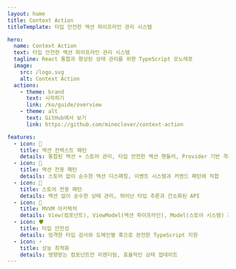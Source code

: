 ```yaml
---
layout: home
title: Context Action
titleTemplate: 타입 안전한 액션 파이프라인 관리 시스템

hero:
  name: Context Action
  text: 타입 안전한 액션 파이프라인 관리 시스템
  tagline: React 통합과 향상된 상태 관리를 위한 TypeScript 모노레포
  image:
    src: /logo.svg
    alt: Context Action
  actions:
    - theme: brand
      text: 시작하기
      link: /ko/guide/overview
    - theme: alt
      text: GitHub에서 보기
      link: https://github.com/mineclover/context-action

features:
  - icon: 🚀
    title: 액션 컨텍스트 패턴
    details: 통합된 액션 + 스토어 관리, 타입 안전한 액션 핸들러, Provider 기반 격리
  - icon: 🎯
    title: 액션 전용 패턴
    details: 스토어 없이 순수한 액션 디스패칭, 이벤트 시스템과 커맨드 패턴에 적합
  - icon: 🏪
    title: 스토어 전용 패턴
    details: 액션 없이 순수한 상태 관리, 뛰어난 타입 추론과 간소화된 API
  - icon: 🧩
    title: MVVM 아키텍처
    details: View(컴포넌트), ViewModel(액션 파이프라인), Model(스토어 시스템) 계층 분리
  - icon: 🛡️
    title: 타입 안전성
    details: 엄격한 타입 검사와 도메인별 훅으로 완전한 TypeScript 지원
  - icon: ⚡
    title: 성능 최적화
    details: 영향받는 컴포넌트만 리렌더링, 효율적인 상태 업데이트
---
```


<style>
.VPFeature .icon {
  font-size: 2rem;
  margin-bottom: 1rem;
}

.VPFeatures .VPFeature {
  transition: transform 0.2s, box-shadow 0.2s;
}

.VPFeatures .VPFeature:hover {
  transform: translateY(-2px);
  box-shadow: 0 8px 16px rgba(0, 0, 0, 0.1);
}
</style>